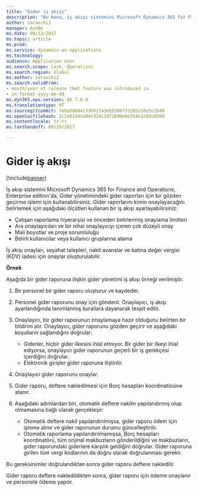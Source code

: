 ```yaml
---
title: "Gider iş akışı"
description: "Bu konu, iş akışı sistemini Microsoft Dynamics 365 for Finance and Operations, Enterprise edition'da, Gider yönetimindeki gider raporları için bir gözden geçirme işlemini nasıl kullanabileceğinizi açıklar."
author: saraschi2
manager: AnnBe
ms.date: 09/13/2017
ms.topic: article
ms.prod: 
ms.service: dynamics-ax-applications
ms.technology: 
audience: Application User
ms.search.scope: Core, Operations
ms.search.region: Global
ms.author: saraschi2
ms.search.validFrom:
- month/year of release that feature was introduced in
- in format yyyy-mm-dd
ms.dyn365.ops.version: AX 7.0.0
ms.translationtype: HT
ms.sourcegitcommit: 7e0a5d044133b917a3eb9386773205218e5c1b40
ms.openlocfilehash: 2c2e01d4da04cd24c2df1690e6e354e1c03cb50d
ms.contentlocale: tr-tr
ms.lasthandoff: 09/29/2017

---
```


# <a name="expense-workflow"></a>Gider iş akışı

[!include[banner](../includes/banner.md)]

İş akışı sistemini Microsoft Dynamics 365 for Finance and Operations, Enterprise edition'da, Gider yönetimindeki gider raporları için bir gözden geçirme işlemi için kullanabilirsiniz. Gider raporlarını kimin onaylayacağını belirlemek için aşağıdaki ölçütleri kullanan bir iş akışı ayarlayabilirsiniz:

- Çalışan raporlama hiyerarşisi ve önceden belirlenmiş onaylama limitleri
- Ara onaylayıcıları ve bir nihai onaylayıcıyı içeren çok düzeyli onay
- Mali boyutlar ve proje sorumluluğu
- Belirli kullanıcılar veya kullanıcı gruplarına atama

İş akışı onayları, seyahat talepleri, nakit avanslar ve katma değer vergisi (KDV) iadesi için onaylar oluşturulabilir.

**Örnek**

Aşağıda bir gider raporuna ilişkin gider yönetimi iş akışı örneği verilmiştir.

1. Bir personel bir gider raporu oluşturur ve kaydeder.
2. Personel gider raporunu onay için gönderir. Onaylayıcı, iş akışı ayarlandığında tanımlanmış kurallara dayanarak tespit edilir.
3. Onaylayıcı, bir gider raporunun onaylamaya hazır olduğunu belirten bir bildirim alır. Onaylayıcı, gider raporunu gözden geçirir ve aşağıdaki koşulların sağlandığını doğrular:

    - Giderler, hiçbir gider ilkesini ihlal etmiyor. Bir gider bir ilkeyi ihlal ediyorsa, onaylayıcı gider raporunun geçerli bir iş gerekçesi içerdiğini doğrular.
    - Elektronik girişler gider raporuna iliştirilir.

4. Onaylayıcı gider raporunu onaylar.
5. Gider raporu, deftere nakledilmesi için Borç hesapları koordinatörüne atanır.
6. Aşağıdaki adımlardan biri, otomatik deftere nakilin yapılandırmış olup olmamasına bağlı olarak gerçekleşir:

    - Otomatik deftere nakil yapılandırılmışsa, gider raporu ödem için işleme alınır ve gider raporunun durumu güncelleştirilir.
    - Otomatik raporlama yapılandırılmamışsa, Borç hesapları koordinatörü, tüm orijinal makbuzların gönderildiğini ve makbuzların, gider raporundaki giderlere karşılık geldiğini doğrular. Gider raporuna girilen tüm vergi kodlarının da doğru olarak doğrulanması gerekir.

Bu gereksinimler doğrulandıktan sonra gider raporu deftere nakledilir.

Gider raporu deftere nakledildikten sonra, gider raporu için ödeme onaylanır ve personele ödeme yapılır.

